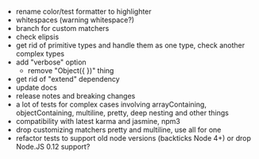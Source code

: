 - rename color/test formatter to highlighter
- whitespaces (warning whitespace?)
- branch for custom matchers
- check elipsis
- get rid of primitive types and handle them as one type, check another complex types
- add "verbose" option
  - remove "Object({ })" thing
- get rid of "extend" dependency
- update docs
- release notes and breaking changes
- a lot of tests for complex cases involving arrayContaining, objectContaining, multiline, pretty, deep nesting and other things
- compatibility with latest karma and jasmine, npm3
- drop customizing matchers pretty and multiline, use all for one
- refactor tests to support old node versions (backticks Node 4+) or drop Node.JS 0.12 support?

